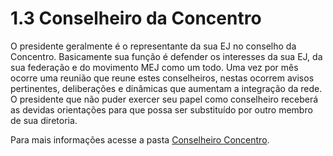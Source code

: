 # 1.3 Conselheiro da Concentro

O presidente geralmente é o representante da sua EJ no conselho da Concentro. Basicamente sua função é defender os interesses da sua EJ, da sua federação e do movimento MEJ como um todo. Uma vez por mês ocorre uma reunião que reune estes conselheiros, nestas ocorrem avisos pertinentes, deliberações e dinâmicas que aumentam a integração da rede. O presidente que não puder exercer seu papel como conselheiro receberá as devidas orientações para que possa ser substituído por outro membro de sua diretoria.

Para mais informações acesse a pasta [Conselheiro Concentro](https://drive.google.com/drive/u/1/folders/1pyczdPZh511NLd65l6E8T0CNfXSo5rIt).

